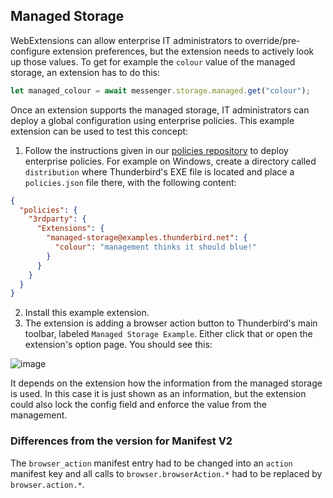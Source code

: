 ## Managed Storage

WebExtensions can allow enterprise IT administrators to override/pre-configure extension preferences, but the extension needs to actively look up those values. To get for example the `colour` value of the managed storage, an extension has to do this:

```javascript
let managed_colour = await messenger.storage.managed.get("colour");
```

Once an extension supports the managed storage, IT administrators can deploy a global configuration using enterprise policies. This example extension can be used to test this concept:

1. Follow the instructions given in our [policies repository](https://github.com/thunderbird/policy-templates) to deploy enterprise policies. For example on Windows, create a directory called `distribution` where Thunderbird's EXE file is located and place a `policies.json` file there, with the following content:

```json
{
  "policies": {
    "3rdparty": {
      "Extensions": {
        "managed-storage@examples.thunderbird.net": {
          "colour": "management thinks it should blue!"
        }
      }
    }
  }
}
```

2. Install this example extension.
3. The extension is adding a browser action button to Thunderbird's main toolbar, labeled `Managed Storage Example`. Either click that or open the extension's option page. You should see this:

![image](https://user-images.githubusercontent.com/5830621/129869571-a8f9bead-30b6-4a8a-a0e7-ef080cae0647.png)

It depends on the extension how the information from the managed storage is used. In this case it is just shown as an information, but the extension could also lock the config field and enforce the value from the management.

### Differences from the version for Manifest V2

The `browser_action` manifest entry had to be changed into an `action` manifest key and all calls to
`browser.browserAction.*` had to be replaced by `browser.action.*`.
